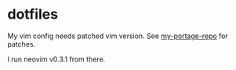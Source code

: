# dotfiles

My vim config needs patched vim version.
See [my-portage-repo](git@github.com:alexander-n8hgeg5e/my-portage-repo.git) for patches.

I run neovim v0.3.1 from there.
